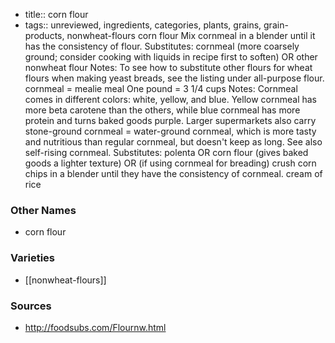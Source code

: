 - title:: corn flour
- tags:: unreviewed, ingredients, categories, plants, grains, grain-products, nonwheat-flours
corn flour Mix cornmeal in a blender until it has the consistency of flour. Substitutes: cornmeal (more coarsely ground; consider cooking with liquids in recipe first to soften) OR other nonwheat flour Notes: To see how to substitute other flours for wheat flours when making yeast breads, see the listing under all-purpose flour. cornmeal = mealie meal One pound = 3 1/4 cups Notes: Cornmeal comes in different colors: white, yellow, and blue. Yellow cornmeal has more beta carotene than the others, while blue cornmeal has more protein and turns baked goods purple. Larger supermarkets also carry stone-ground cornmeal = water-ground cornmeal, which is more tasty and nutritious than regular cornmeal, but doesn't keep as long. See also self-rising cornmeal. Substitutes: polenta OR corn flour (gives baked goods a lighter texture) OR (if using cornmeal for breading) crush corn chips in a blender until they have the consistency of cornmeal. cream of rice

### Other Names

* corn flour

### Varieties

* [[nonwheat-flours]]

### Sources
* http://foodsubs.com/Flournw.html
